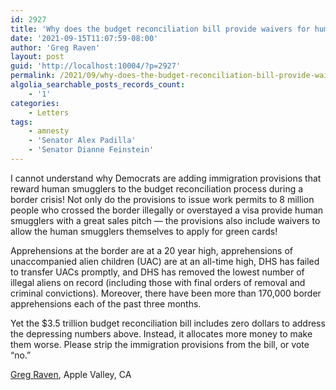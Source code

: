 ```yaml
---
id: 2927
title: 'Why does the budget reconciliation bill provide waivers for human smugglers?'
date: '2021-09-15T11:07:59-08:00'
author: 'Greg Raven'
layout: post
guid: 'http://localhost:10004/?p=2927'
permalink: /2021/09/why-does-the-budget-reconciliation-bill-provide-waivers-for-human-smugglers/
algolia_searchable_posts_records_count:
    - '1'
categories:
    - Letters
tags:
    - amnesty
    - 'Senator Alex Padilla'
    - 'Senator Dianne Feinstein'
---
```


I cannot understand why Democrats are adding immigration provisions that reward human smugglers to the budget reconciliation process during a border crisis! Not only do the provisions to issue work permits to 8 million people who crossed the border illegally or overstayed a visa provide human smugglers with a great sales pitch — the provisions also include waivers to allow the human smugglers themselves to apply for green cards!

Apprehensions at the border are at a 20 year high, apprehensions of unaccompanied alien children (UAC) are at an all-time high, DHS has failed to transfer UACs promptly, and DHS has removed the lowest number of illegal aliens on record (including those with final orders of removal and criminal convictions). Moreover, there have been more than 170,000 border apprehensions each of the past three months.

Yet the $3.5 trillion budget reconciliation bill includes zero dollars to address the depressing numbers above. Instead, it allocates more money to make them worse. Please strip the immigration provisions from the bill, or vote “no.”

[Greg Raven](https://www.gregraven.org/), Apple Valley, CA